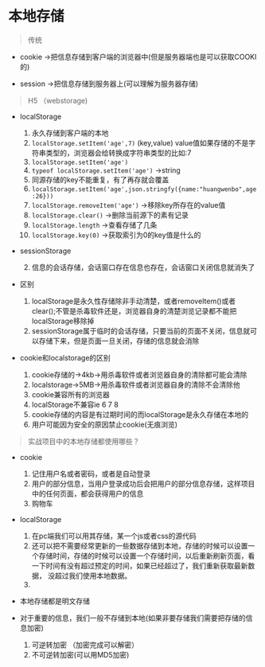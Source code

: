 # 本地存储

> 传统

* cookie ->把信息存储到客户端的浏览器中(但是服务器端也是可以获取COOKI的)

* session ->把信息存储到服务器上(可以理解为服务器存储)

> H5 （webstorage)

* localStorage   

    1. 永久存储到客户端的本地
    2. `localStorage.setItem('age',7)` (key,value) value值如果存储的不是字符串类型的，浏览器会给转换成字符串类型的比如:7 
    3. `localStorage.setItem('age')`
    4. `typeof localStorage.setItem('age')` ->string
    5. 同源存储的key不能重复，有了再存就会覆盖
    6. `localStorage.setItem('age',json.stringfy({name:"huangwenbo",age:26}))`
    7. `localStorage.removeItem('age')` ->移除key所存在的value值
    8. `localStorage.clear()` ->删除当前源下的素有记录
    9. `localStorage.length` ->查看存储了几条
    10. `localStorage.key(0)` ->获取索引为0的key值是什么的

* sessionStorage

    2. 信息的会话存储，会话窗口存在信息也存在，会话窗口关闭信息就消失了
    
    
* 区别
    
    1. localStorage是永久性存储除非手动清楚，或者removeItem()或者clear();不管是杀毒软件还是，浏览器自身的清楚浏览记录都不能把localStorage移除掉
    2. sessionStorage属于临时的会话存储，只要当前的页面不关闭，信息就可以存储下来，但是页面一旦关闭，存储的信息就会消除
    

* cookie和localstorage的区别

    1. cookie存储的->4kb->用杀毒软件或者浏览器自身的清除都可能会清除
    2. localstorage->5MB->用杀毒软件或者浏览器自身的清除不会清除他
    3. cookie兼容所有的浏览器
    4. localStorage不兼容ie 6 7 8
    5. cookie存储的内容是有过期时间的而localStorage是永久存储在本地的
    6. 用户可能因为安全的原因禁止cookie(无痕浏览)
    
    
> 实战项目中的本地存储都使用哪些？

* cookie

    1. 记住用户名或者密码，或者是自动登录
    2. 用户的部分信息，当用户登录成功后会把用户的部分信息存储，这样项目中的任何页面，都会获得用户的信息
    3. 购物车
    
* localStorage
    
    1. 在pc端我们可以用其存储，某一个js或者css的源代码
    2. 还可以把不需要经常更新的一些数据存储到本地，存储的时候可以设置一个存储时间，存储的时候可以设置一个存储时间，以后重新刷新页面，看一下时间有没有超过预定的时间，如果已经超过了，我们重新获取最新数据， 没超过我们使用本地数据。
    3. 
    
    
    
* 本地存储都是明文存储

* 对于重要的信息，我们一般不存储到本地(如果非要存储我们需要把存储的信息加密)

    1. 可逆转加密 （加密完成可以解密）
    2. 不可逆转加密(可以用MD5加密)